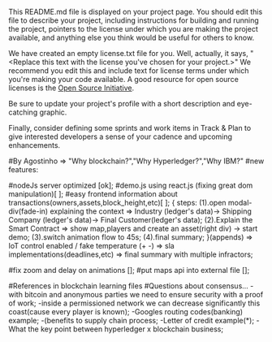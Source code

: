 This README.md file is displayed on your project page. You should edit this 
file to describe your project, including instructions for building and 
running the project, pointers to the license under which you are making the 
project available, and anything else you think would be useful for others to
know.

We have created an empty license.txt file for you. Well, actually, it says,
"<Replace this text with the license you've chosen for your project.>" We 
recommend you edit this and include text for license terms under which you're
making your code available. A good resource for open source licenses is the 
[Open Source Initiative](http://opensource.org/).

Be sure to update your project's profile with a short description and 
eye-catching graphic.

Finally, consider defining some sprints and work items in Track & Plan to give 
interested developers a sense of your cadence and upcoming enhancements.


#By Agostinho => "Why blockchain?","Why Hyperledger?","Why IBM?"
#new features:

#nodeJs server optimized [ok];
#demo.js using react.js (fixing great dom manipulation)[ ];
#easy frontend information about transactions(owners,assets,block_height,etc)[ ];
{ steps: 
      (1).open modal-div(fade-in) explaining the context => Industry (ledger's data)-> Shipping Company (ledger's data)-> Final Customer(ledger's data);
      (2).Explain the Smart Contract => show map,players and create an asset(right div) -> start demo;
      (3).switch animation flow to 45s;
      (4).final summary;
}(appends) => IoT control enabled / fake temperature (+ -)
           => sla implementations(deadlines,etc)
           => final summary with multiple infractors;

#fix zoom and delay on animations [];
#put maps api into external file [];

#References in blockchain learning files
#Questions about consensus...
-with bitcoin and anonymous parties we need to ensure security with a proof of work;
-inside a permissioned network we can decrease significantly this coast(cause every player is known);
-Googles routing codes(banking) example;
-(benefits to supply chain process;
-Letter of credit example(*);
-What the key point between hyperledger x blockchain business;

